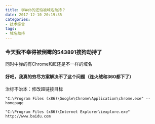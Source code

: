 ```yaml
---
title: 学Web的还怕被域名劫持？
date: 2017-12-10 20:19:35
categories:
- 技术综合
tags:
- 域名劫持
---
```


### 今天我不幸得被倒霉的543891搜狗劫持了

同时中弹的有Chrome和IE还是不一样的域名

<!-- more -->

#### 好吧，我真的穷尽方案解决不了这个问题（连火绒和360都下了）

治标不治本：修改超链接目标

`"C:\Program Files (x86)\Google\Chrome\Application\chrome.exe" --homepage`

`"C:\Program Files (x86)\Internet Explorer\iexplore.exe" http://www.baidu.com`
